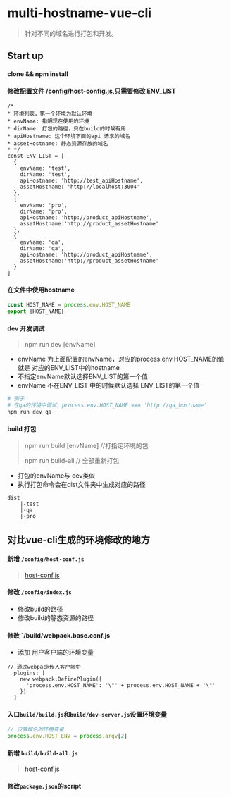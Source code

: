 # multi-hostname-vue-cli

> 针对不同的域名进行打包和开发。

## Start up

#### clone && npm install
#### 修改配置文件 /config/host-config.js,只需要修改 ENV_LIST

```
/*
* 环境列表，第一个环境为默认环境
* envName: 指明现在使用的环境
* dirName: 打包的路径，只在build的时候有用
* apiHostname: 这个环境下面的api 请求的域名
* assetHostname: 静态资源存放的域名
* */
const ENV_LIST = [
  {
    envName: 'test',
    dirName: 'test',
    apiHostname: 'http://test_apiHostname',
    assetHostname: 'http://localhost:3004'
  },
  {
    envName: 'pro',
    dirName: 'pro',
    apiHostname: 'http://product_apiHostname',
    assetHostname:'http://product_assetHostname'
  },
  {
    envName: 'qa',
    dirName: 'qa',
    apiHostname: 'http://product_apiHostname',
    assetHostname:'http://product_assetHostname'
  }
]
```

####	在文件中使用hostname

```javascript
const HOST_NAME = process.env.HOST_NAME
export {HOST_NAME}
```

#### dev 开发调试
> npm run dev [envName]

* envName 为上面配置的envName，对应的process.env.HOST_NAME的值就是 对应的ENV_LIST中的hostname
* 不指定envName默认选择ENV_LIST的第一个值
* envName 不在ENV_LIST 中的时候默认选择 ENV_LIST的第一个值

```bash
# 例子：
# 在qa的环境中调试，process.env.HOST_NAME === 'http://qa_hostname'
npm run dev qa
```

#### build 打包
> npm run build [envName] //打指定环境的包
>
> npm run build-all // 全部重新打包

* 打包的envName与 dev类似
* 执行打包命令会在dist文件夹中生成对应的路径

```
dist
    |-test
    |-qa
    |-pro
```

## 对比vue-cli生成的环境修改的地方
#### 新增 `/config/host-conf.js`
> [host-conf.js](https://github.com/vincentmrlau/multi-hostname-vue-cli/blob/master/config/host-conf.js)

#### 修改 `/config/index.js`
* 修改build的路径
* 修改build的静态资源的路径

#### 修改 `/build/webpack.base.conf.js
* 添加 用户客户端的环境变量
```
// 通过webpack传入客户端中
  plugins: [
    new webpack.DefinePlugin({
      'process.env.HOST_NAME': '\"' + process.env.HOST_NAME + '\"'
    })
  ]
```

#### 入口`build/build.js`和`build/dev-server.js`设置环境变量
```javaScript
// 设置域名的环境变量
process.env.HOST_ENV = process.argv[2]
```

#### 新增 `build/build-all.js`
> [host-conf.js](https://github.com/vincentmrlau/multi-hostname-vue-cli/blob/master/build/build-all.js)

#### 修改`package.json`的script

